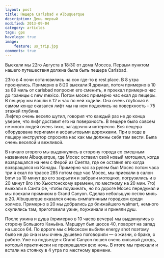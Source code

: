 ```yaml
---
layout: post
title: Пещера Carlsbad и Albuquerque
description: День первый
modified: 2013-09-04
category: articles
tags: gps
havelogo: true
image:
    feature: us_trip.jpg
comments: true
---
```


Выехали мы 22го Августа в 18:30 от дома Мосеса. Первым пунктом нашего путешествия должна была быть пещера Carlsbad. 

23го в 4 ночи остановились на сон где-то в rest place. В 8 утра проснулись. Примерно в 8:20 выехали
Я дремал, потом примерно в 10 за 89 миль от carlsbad попросил его сменить, я проехал примерно час до 
границы с new mexico. Потом мосес примерно час ехал до пещеры. В пещеру мы вошли в 12 и час по ней ходили. 
Она очень глубокая в самом конце оказался лифт мы на нем поднялись на поверхность - 75 этажей глубина.  
Лифтер очень весело шутил, говорил что каждый раз не до конца уверен, что лифт доставит его на поверхность. 
В пещере было совсем не много людей очень тихо, загадочно и интересно. Вся пещера оборудована перилами 
и асфальтовыми дорожками. При в ходе в пещеру инструктор спросила нас как мы должны себя там вести. 
Была очень веселой и вежливой.

В начало второго мы выдвинулись в сторону города со смешным названием Albuquerque, где Мосес оставил свой 
новый мотоцикл, когда возвращался на нем с Ферой из Сиетла, где он оставил его когда возвращался из Канады. 
Примерно час за рулем был Мосес потом часа три я  ехал по трассе 285 потом еще час Мосес, мы приехали в салон 
bmw за 10 минут до его закрытия и забрали мотоцикл, погрузились и в 20 минут 8го (по Хьюстонскому времени, по местному на 20 мин. 7го) 
выехали в Санта фе,  чтобы поужинать, но по дороге Мосес передумал и мы поехали прямиком в Grand Canyon. 
Сделав небольшую петлю миль в 20. Albuquerque оказался очень симпатичным городком среди холмов.
Примерно в 20 мы добрались до ближайшего walmart, немного скупились там, приготовили ужин, поужинали и приняли душ.

После ужина и душа (примерно в 10 часов вечера) мы выдвинулись в сторону Большого Каньёна. Маршрут был шоссе 40, 
поворот на запад на шоссе 64. По дороге мы с Мосесом выбили energy shot поэтому было не до сна и мы очень 
душевно поговорили — о жизни, о браке, о работе. Уже на подъезде к Grand Canyon пошел очень сильный дождь, 
который практически не прекращался всю ночь. В итоге мы приехали и встали на стоянку в 4 утра по местному времени.
